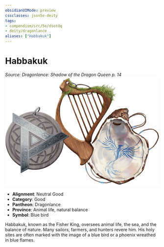 ```yaml
---
obsidianUIMode: preview
cssclasses: json5e-deity
tags:
- compendium/src/5e/dsotdq
- deity/dragonlance
aliases: ["Habbakuk"]
---
```

# Habbakuk
*Source: Dragonlance: Shadow of the Dragon Queen p. 14* 
![Symbols Left to Right: Pal...](https://raw.githubusercontent.com/5etools-mirror-3/5etools-img/main/deities/DSotDQ/010-00-031.good-god-symbols.webp#symbol "Symbols Left to Right: Paladine, Branchala, and Habbakuk")

- **Alignment**: Neutral Good
- **Category**: Good
- **Pantheon**: Dragonlance
- **Province**: Animal life, natural balance
- **Symbol**: Blue bird

Habbakuk, known as the Fisher King, oversees animal life, the sea, and the balance of nature. Many sailors, farmers, and hunters revere him. His holy sites are often marked with the image of a blue bird or a phoenix wreathed in blue flames.